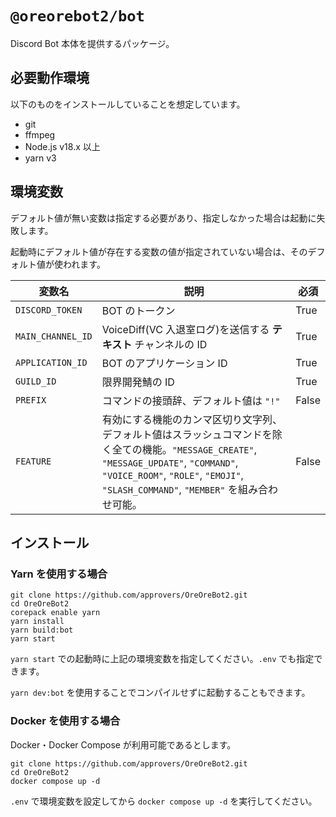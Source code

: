 # `@oreorebot2/bot`

Discord Bot 本体を提供するパッケージ。

## 必要動作環境

以下のものをインストールしていることを想定しています。

- git
- ffmpeg
- Node.js v18.x 以上
- yarn v3

## 環境変数

デフォルト値が無い変数は指定する必要があり、指定しなかった場合は起動に失敗します。

起動時にデフォルト値が存在する変数の値が指定されていない場合は、そのデフォルト値が使われます。

| 変数名            | 説明                                                                                                                                                                           | 必須  |
| ----------------- |------------------------------------------------------------------------------------------------------------------------------------------------------------------------------| ----- |
| `DISCORD_TOKEN`   | BOT のトークン                                                                                                                                                                    | True  |
| `MAIN_CHANNEL_ID` | VoiceDiff(VC 入退室ログ)を送信する **テキスト** チャンネルの ID                                                                                                                                  | True  |
| `APPLICATION_ID`  | BOT のアプリケーション ID                                                                                                                                                             | True  |
| `GUILD_ID`        | 限界開発鯖の ID                                                                                                                                                                    | True  |
| `PREFIX`          | コマンドの接頭辞、デフォルト値は `"!"`                                                                                                                                                       | False |
| `FEATURE`         | 有効にする機能のカンマ区切り文字列、デフォルト値はスラッシュコマンドを除く全ての機能。`"MESSAGE_CREATE"`, `"MESSAGE_UPDATE"`, `"COMMAND"`, `"VOICE_ROOM"`, `"ROLE"`, `"EMOJI"`, `"SLASH_COMMAND"`, `"MEMBER"` を組み合わせ可能。 | False |

## インストール

### Yarn を使用する場合

```shell
git clone https://github.com/approvers/OreOreBot2.git
cd OreOreBot2
corepack enable yarn
yarn install
yarn build:bot
yarn start
```

`yarn start` での起動時に上記の環境変数を指定してください。`.env` でも指定できます。

`yarn dev:bot` を使用することでコンパイルせずに起動することもできます。

### Docker を使用する場合

Docker・Docker Compose が利用可能であるとします。

```shell
git clone https://github.com/approvers/OreOreBot2.git
cd OreOreBot2
docker compose up -d
```

`.env` で環境変数を設定してから `docker compose up -d` を実行してください。
